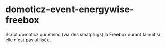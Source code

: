 # domoticz-event-energywise-freebox
Script domoticz qui éteind (via des smatplugs) la Freebox durant la nuit si elle n'est pas utilisée.
